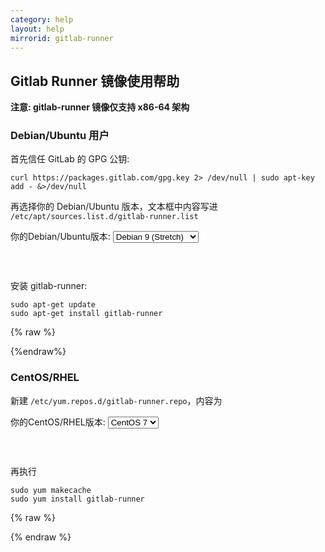 ```yaml
---
category: help
layout: help
mirrorid: gitlab-runner
---
```


## Gitlab Runner 镜像使用帮助

**注意: gitlab-runner 镜像仅支持 x86-64 架构**

### Debian/Ubuntu 用户

首先信任 GitLab 的 GPG 公钥:

```
curl https://packages.gitlab.com/gpg.key 2> /dev/null | sudo apt-key add - &>/dev/null
```

再选择你的 Debian/Ubuntu 版本，文本框中内容写进 `/etc/apt/sources.list.d/gitlab-runner.list`

<form class="form-inline">
<div class="form-group">
	<label>你的Debian/Ubuntu版本: </label>
	<select class="form-control release-select" data-template="#apt-template" data-target="#apt-content">
		<option data-os="debian" data-release="wheezy">Debian 7 (Wheezy)</option>
		<option data-os="debian" data-release="jessie">Debian 8 (Jessie)</option>
		<option data-os="debian" data-release="stretch" selected>Debian 9 (Stretch)</option>
		<option data-os="ubuntu" data-release="trusty">Ubuntu 14.04 LTS</option>
		<option data-os="ubuntu" data-release="xenial">Ubuntu 16.04 LTS</option>
		<option data-os="ubuntu" data-release="bionic">Ubuntu 18.04 LTS</option>		
	</select>
</div>
</form>

<p></p>
<pre>
<code id="apt-content">
</code>
</pre>


安装 gitlab-runner:

```
sudo apt-get update
sudo apt-get install gitlab-runner
```

{% raw %}
<script id="apt-template" type="x-tmpl-markup">
deb {{if os_name|equals>ubuntu}}https{{else}}http{{/if}}://{%endraw%}{{ site.hostname }}{%raw%}/gitlab-runner/{{os_name}} {{release_name}} main
</script>
{%endraw%}

### CentOS/RHEL

新建 `/etc/yum.repos.d/gitlab-runner.repo`，内容为

<form class="form-inline">
<div class="form-group">
	<label>你的CentOS/RHEL版本: </label>
	<select class="form-control release-select" data-template="#yum-template" data-target="#yum-content">
		<option data-release="el6">CentOS 6</option>
		<option data-release="el7" selected>CentOS 7</option>
		<option data-release="el6">RHEL 6</option>
		<option data-release="el7">RHEL 7</option>
	</select>
</div>
</form>

<p></p>
<pre>
<code id="yum-content">
</code>
</pre>


再执行

```
sudo yum makecache
sudo yum install gitlab-runner
```

{% raw %}
<script id="yum-template" type="x-tmpl-markup">
[gitlab-runner]
name=gitlab-runner
baseurl=https://{%endraw%}{{ site.hostname }}{%raw%}/gitlab-runner/yum/{{release_name}}
repo_gpgcheck=0
gpgcheck=0
enabled=1
gpgkey=https://packages.gitlab.com/gpg.key
</script>
{% endraw %}
